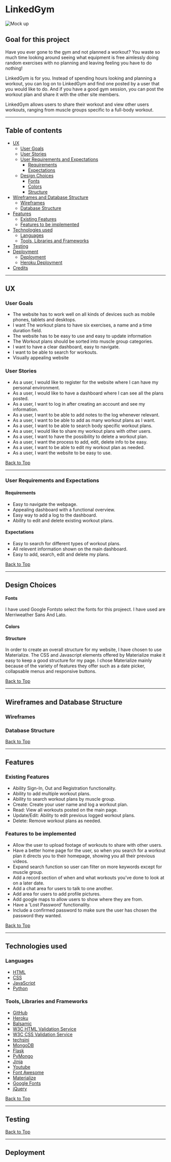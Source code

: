 # **LinkedGym**

![Mock up](wireframes/mock-up.png)

## **Goal for this project**
Have you ever gone to the gym and not planned a workout? You waste so much time looking around seeing
what equipment is free aimlessly doing random exercises with no planning and leaving feeling you have to do nothing!

LinkedGym is for you. Instead of spending hours looking and planning a workout, you can log on to LinkedGym and find
one posted by a user that you would like to do. And if you have a good gym session, you can post the workout plan and share it with 
the other site members.

LinkedGym allows users to share their workout and view other users workouts, ranging from muscle groups specific to 
a full-body workout.

--- 

<a></a>

## Table of contents 
* [UX](#ux)
    * [User Goals](#user-goals)
    * [User Stories](#user-stories)
    * [User Requirements and Expectations](#user-requirements-and-expectations)
        * [Requirements](#requirements)
        * [Expectations](#expectations)
    * [Design Choices](#design-choices)
        * [Fonts](#fonts)
        * [Colors](#colors)
        * [Structure](#structure)
* [Wireframes and Database Structure](#wireframes-database-structure)
    * [Wireframes](#wireframes)
    * [Database Structure](#database-structure)
* [Features](#features)
    * [Existing Features](#existing-features)
    * [Features to be implemented](#features-to-be-implemented)
* [Technologies used](#technologies-used)
    * [Languages](#languages)
    * [Tools, Libraries and Frameworks](#tools-libraries-and-frameworks)
* [Testing](#testing)
* [Deployment](#deployment)
    * [Deployment](#deployment)
    * [Heroku Deployment](#heroku-deployment)
* [Credits](#credits)

--- 

<a name="ux"></a>

## **UX**

<a></a>

### **User Goals**
* The website has to work well on all kinds of devices such as mobile phones, tablets and desktops.
* I want The workout plans to have six exercises, a name and a time duration field.
* The website has to be easy to use and easy to update information
* The Workout plans should be sorted into muscle group categories. 
* I want to have a clear dashboard, easy to navigate.
* I want to be able to search for workouts.
* Visually appealing website

<a></a>

### **User Stories**

* As a user, I would like to register for the website where I can have my personal environment.
* As a user, I would like to have a dashboard where I can see all the plans posted. 
* As a user, I want to log in after creating an account and see my information.
* As a user, I want to be able to add notes to the log whenever relevant.  
* As a user, I want to be able to add as many workout plans as I want. 
* As a user, I want to be able to search body specific workout plans. 
* As a user, I would like to share my workout plans with other users. 
* As a user, I want to have the possibility to delete a workout plan.
* As a user, I want the process to add, edit, delete info to be easy. 
* As a user, I want to be able to edit my workout plan as needed.
* As a user, I want the website to be easy to use. 

[Back to Top](#table-of-contents)

---

<a></a>

### **User Requirements and Expectations**

<a></a>

#### Requirements

* Easy to navigate the webpage.
* Appealing dashboard with a functional overview.
* Easy way to add a log to the dashboard.
* Ability to edit and delete existing workout plans.

<a></a>

#### Expectations

* Easy to search for different types of workout plans.
* All relevent information shown on the main dashboard.
* Easy to add, search, edit and delete my plans. 

[Back to Top](#table-of-contents)

---

<a></a>

## **Design Choices**

<a></a>

#### **Fonts**
I have used Google Fontsto select the fonts for this projeect. I have used are Merriweather Sans And Lato. 
<a></a>

#### **Colors**


<a></a>

#### **Structure**
In order to create an overall structure for my website, I have chosen to use Materialize. The CSS and Javascript elements offered by Materialize make it easy to keep a good structure for my page. I chose Materialize mainly because of the variety of features they offer such as a date picker, collapsable menus and responsive buttons.

[Back to Top](#table-of-contents)

--- 
<a></a>

## **Wireframes and Database Structure**

### **Wireframes**

### **Database Structure**

[Back to Top](#table-of-contents)

---

<a></a>

## **Features**

<a></a>

### **Existing Features**

* Ability Sign-In, Out and Registration functionality.
* Ability to add multiple workout plans.
* Ability to search workout plans by muscle group. 
* Create: Create your user name and log a workout plan. 
* Read: View all workouts posted on the main page.
* Update/Edit: Ability to edit previous logged workout plans.
* Delete: Remove workout plans as needed.

<a></a>

### **Features to be implemented**

* Allow the user to upload footage of workouts to share with other users.
* Have a better home page for the user, so when you search for a workout plan it directs you to their homepage, showing you all their previous videos.
* Expand search function so user can filter on more keywords except for muscle group.
* Add a record section of when and what workouts you've done to look at on a later date.
* Add a chat area for users to talk to one another.
* Add area for users to add profile pictures.
* Add google maps to allow users to show where they are from.
* Have a 'Lost Password' functionality.
* Include a confirmed password to make sure the user has chosen the password they wanted. 

[Back to Top](#table-of-contents)

---

<a></a>

## **Technologies used**

<a></a>

### **Languages**
* [HTML](https://en.wikipedia.org/wiki/HTML)
* [CSS](https://en.wikipedia.org/wiki/Cascading_Style_Sheets)
* [JavaScript](https://en.wikipedia.org/wiki/JavaScript)
* [Python](https://www.python.org/)


<a></a>

### **Tools, Libraries and Frameworks**

* [GitHub](https://github.com/)
* [Heroku](https://www.heroku.com/)
* [Balsamic](https://balsamiq.com/wireframes/)
* [W3C HTML Validation Service](https://validator.w3.org/)
* [W3C CSS Validation Service](https://jigsaw.w3.org/css-validator/)
* [techsini](http://techsini.com/)
* [MongoDB](https://www.mongodb.com/)
* [Flask](https://flask.palletsprojects.com/en/1.1.x/)
* [PyMongo](https://api.mongodb.com/python/current/tutorial.html)
* [Jinja](https://jinja.palletsprojects.com/en/2.11.x/)
* [Youtube](https://www.youtube.com/)
* [Font Awesome](https://fontawesome.com/)
* [Materialize](https://materializecss.com/)
* [Google Fonts](https://fonts.google.com/)
* [jQuery](https://jquery.com/)

[Back to Top](#table-of-contents)

---

<a></a>

## **Testing**







[Back to Top](#table-of-contents)

---

<a></a>

## **Deployment**

